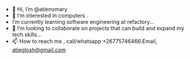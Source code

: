 - 👋 Hi, I’m @atienomary
- 👀 I’m interested in computers .
- I’m currently learning software engineering at refactory...
- 💞️ I’m looking to collaborate on projects that can build and expand my tech skills...
- 📫 How to reach me , call/whatsapp +26775746466.Email, atieglosh@gmail.com

<!---
atienomary/atienomary is a ✨ special ✨ repository because its `README.md` (this file) appears on your GitHub profile.
You can click the Preview link to take a look at your changes.
--->
